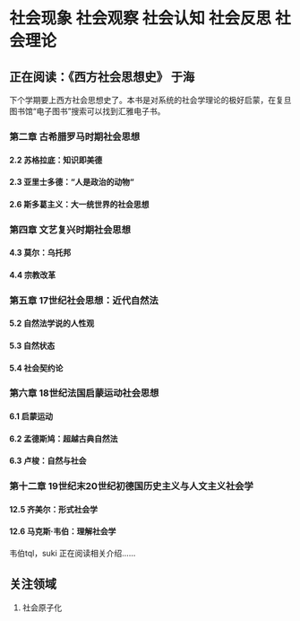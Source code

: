 # 社会现象 社会观察 社会认知 社会反思 社会理论 

## 正在阅读：《西方社会思想史》 于海
下个学期要上西方社会思想史了。本书是对系统的社会学理论的极好启蒙，在复旦图书馆“电子图书”搜索可以找到汇雅电子书。
### 第二章 古希腊罗马时期社会思想
#### 2.2 苏格拉底：知识即美德

#### 2.3 亚里士多德：“人是政治的动物“

#### 2.6 斯多葛主义：大一统世界的社会思想

### 第四章 文艺复兴时期社会思想
#### 4.3 莫尔：乌托邦

#### 4.4 宗教改革

### 第五章 17世纪社会思想：近代自然法
#### 5.2 自然法学说的人性观
#### 5.3 自然状态
#### 5.4 社会契约论

### 第六章 18世纪法国启蒙运动社会思想
#### 6.1 启蒙运动
#### 6.2 孟德斯鸠：超越古典自然法
#### 6.3 卢梭：自然与社会

### 第十二章 19世纪末20世纪初德国历史主义与人文主义社会学
#### 12.5 齐美尔：形式社会学
#### 12.6 马克斯·韦伯：理解社会学
韦伯tql，suki
正在阅读相关介绍……



## 关注领域
1. 社会原子化 
